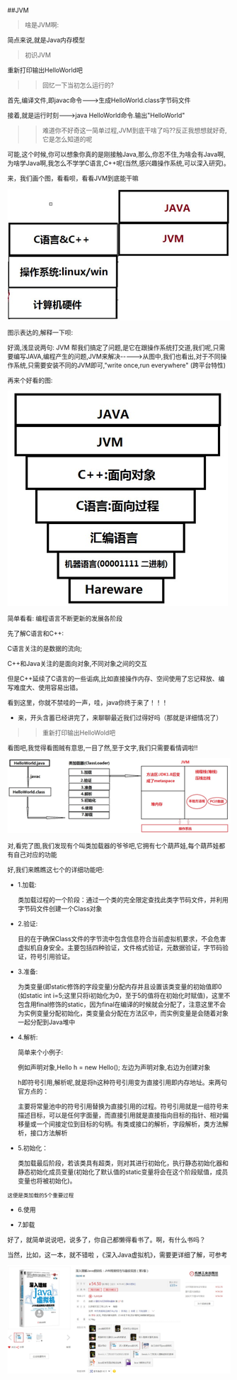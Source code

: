 ##JVM

>  啥是JVM啊:

   简点来说,就是Java内存模型


>  初识JVM


重新打印输出HelloWorld吧


>>回忆一下当初怎么运行的?


  首先,编译文件,即javac命令--->生成HelloWorld.class字节码文件

  接着,就是运行时刻--->java HelloWorld命令.输出"HelloWorld"


>>难道你不好奇这一简单过程,JVM到底干啥了吗??反正我想想就好奇,它是怎么知道的呢

  可能,这个时候,你可以想象你真的是刚接触Java,那么,你忍不住,为啥会有Java啊,为啥学Java啊,我怎么不学学C语言,C++呢(当然,感兴趣操作系统,可以深入研究)。


  来，我们画个图，看看呗，看看JVM到底能干嘛


  ![icon](img/3.jpg)



  图示表达的,解释一下呗:


  好滴,浅显说两句: JVM 帮我们搞定了问题,是它在跟操作系统打交道,我们呢,只需要编写JAVA,编程产生的问题,JVM来解决----->从图中,我们也看出,对于不同操作系统,只需要安装不同的JVM即可,"write once,run everywhere"  (跨平台特性)


  
  再来个好看的图:


  ![icon](img//4.jpg)


  简单看看:  编程语言不断更新的发展各阶段

  先了解C语言和C++:

  C语言关注的是数据的流向;

  C++和Java关注的是面向对象,不同对象之间的交互

  但是C++延续了C语言的一些诟病,比如直接操作内存、空间使用了忘记释放、编写难度大、使用容易出错。


  看到这里，你就不禁哇的一声，哇，java你终于来了！！！



*   来，开头含蓄已经讲完了，来聊聊最近我们过得好吗（那就是详细情况了）


>> 重新打印输出HelloWold吧


   看图吧,我觉得看图贼有意思,一目了然,至于文字,我们只需要看情调啦!!

   ![icon](img/5.jpg)


   对,看完了图,我们发现有个叫类加载器的爷爷吧,它拥有七个葫芦娃,每个葫芦娃都有自己对应的功能

   好,我们来瞧瞧这七个的详细功能吧:

   * 1.加载:

     类加载过程的一个阶段：通过一个类的完全限定查找此类字节码文件，并利用字节码文件创建一个Class对象

   * 2.验证:

	 目的在于确保Class文件的字节流中包含信息符合当前虚拟机要求，不会危害虚拟机自身安全。主要包括四种验证，文件格式验证，元数据验证，字节码验证，符号引用验证。

   * 3.准备:

     为类变量(即static修饰的字段变量)分配内存并且设置该类变量的初始值即0
	 (如static int i=5;这里只将i初始化为0，至于5的值将在初始化时赋值)，这里不包含用final修饰的static，因为final在编译的时候就会分配了，注意这里不会为实例变量分配初始化，类变量会分配在方法区中，而实例变量是会随着对象一起分配到Java堆中

   * 4.解析:

     简单来个小例子:

	 例如声明对象,Hello h = new Hello();  左边为声明对象,右边为创建对象

     h即符号引用,解析呢,就是将h这种符号引用变为直接引用即内存地址。来两句官方点的：

     主要将常量池中的符号引用替换为直接引用的过程。符号引用就是一组符号来描述目标，可以是任何字面量，而直接引用就是直接指向目标的指针、相对偏移量或一个间接定位到目标的句柄。有类或接口的解析，字段解析，类方法解析，接口方法解析

   * 5.初始化：

     类加载最后阶段，若该类具有超类，则对其进行初始化，执行静态初始化器和静态初始化成员变量(初始化了默认值的static变量将会在这个阶段赋值，成员变量也将被初始化)。
	 

	这便是类加载的5个重要过程

   * 6.使用

   * 7.卸载


好了，就简单说说吧，说多了，你自己都懒得看书了。啊，有什么书吗？

当然，比如，这一本，就不错啦 ，《深入Java虚拟机》，需要更详细了解，可参考


   ![icon](img/6.jpg)